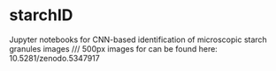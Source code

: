 # starchID
Jupyter notebooks for CNN-based identification of microscopic starch granules images /// 500px images for can be found here: 10.5281/zenodo.5347917

